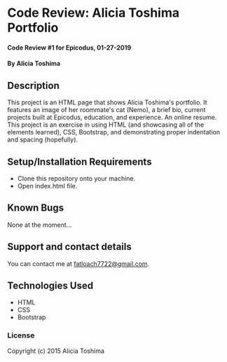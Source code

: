 # Code Review: Alicia Toshima Portfolio

#### Code Review #1 for Epicodus, 01-27-2019

#### By **Alicia Toshima**

## Description

This project is an HTML page that shows Alicia Toshima's portfolio. It features an image of her roommate's cat (Nemo), a brief bio, current projects built at Epicodus, education, and experience. An online resume. This project is an exercise in using HTML (and showcasing all of the elements learned), CSS, Bootstrap, and demonstrating proper indentation and spacing (hopefully).

## Setup/Installation Requirements

* Clone this repository onto your machine.
* Open index.html file.

## Known Bugs

None at the moment...

## Support and contact details

You can contact me at fatloach7722@gmail.com.

## Technologies Used

- HTML
- CSS
- Bootstrap



### License


Copyright (c) 2015 Alicia Toshima

